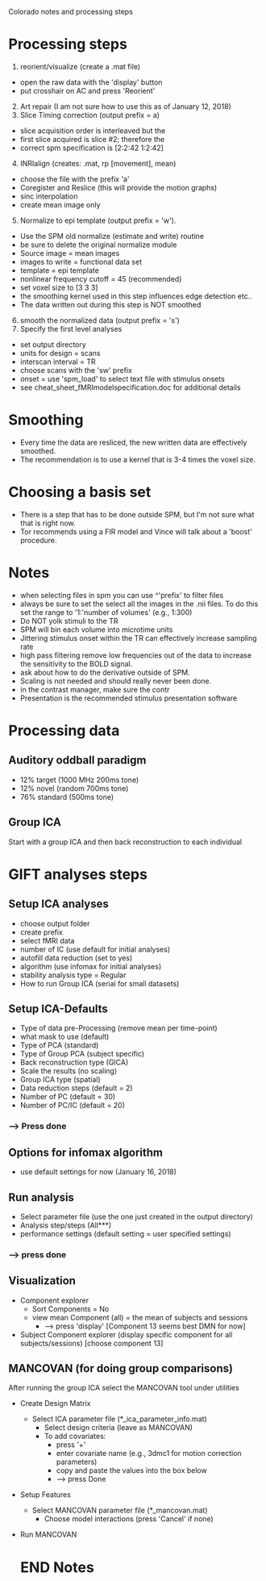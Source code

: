 Colorado notes and processing steps

# Processing steps
1. reorient/visualize (create a .mat file)
  * open the raw data with the 'display' button
  * put crosshair on AC and press 'Reorient'
2. Art repair (I am not sure how to use this as of January 12, 2018)
3. Slice Timing correction (output prefix = a)
  *   slice acquisition order is interleaved but the
  *   first slice acquired is slice #2; therefore the
  *   correct spm specification is [2:2:42 1:2:42]
4. INRIalign (creates: .mat, rp [movement], mean)
  * choose the file with the prefix 'a'
  * Coregister and Reslice (this will provide the motion graphs)
  * sinc interpolation
  * create mean image only
5. Normalize to epi template (output prefix = 'w').
  * Use the SPM old normalize (estimate and write) routine
  * be sure to delete the original normalize module
  * Source image = mean images
  * images to write = functional data set
  * template = epi template
  * nonlinear frequency cutoff = 45 (recommended)
  * set voxel size to [3 3 3]
  * the smoothing kernel used in this step influences edge detection etc..
  * The data written out during this step is NOT smoothed
6. smooth the normalized data (output prefix = 's')
7. Specify the first level analyses
  * set output directory
  * units for design = scans
  * interscan interval = TR
  * choose scans with the 'sw' prefix
  * onset = use 'spm_load' to select text file with stimulus onsets
  * see cheat_sheet_fMRImodelspecification.doc for additional details




# Smoothing
  * Every time the data are resliced, the new written data are effectively smoothed.
  * The recommendation is to use a kernel that is 3-4 times the voxel size.


# Choosing a basis set
  * There is a step that has to be done outside SPM, but I'm not sure what that is right now.
  * Tor recommends using a FIR model and Vince will talk about a 'boost' procedure.

# Notes
  * when selecting files in spm you can use ^'prefix' to filter files
  * always be sure to set the select all the images in the .nii files. To do this set the range to '1:'number of volumes' (e.g., 1:300)
  * Do NOT yolk stimuli to the TR
  * SPM will bin each volume into microtime units
  * Jittering stimulus onset within the TR can effectively increase sampling rate
  * high pass filtering remove low frequencies out of the data to increase the sensitivity to the BOLD signal.
  * ask about how to do the derivative outside of SPM.
  * Scaling is not needed and should really never been done.
  * in the contrast manager, make sure the contr
  * Presentation is the recommended stimulus presentation software



# Processing data
## Auditory oddball paradigm
  * 12% target (1000 MHz 200ms tone)
  * 12% novel (random 700ms tone)
  * 76% standard (500ms tone)

## Group ICA
Start with a group ICA and then back reconstruction to each individual

# GIFT analyses steps
##  Setup ICA analyses
* choose output folder
* create prefix
* select fMRI data
* number of IC (use default for initial analyses)
* autofill data reduction (set to yes)
* algorithm (use infomax for initial analyses)
* stability analysis type = Regular
* How to run Group ICA (serial for small datasets)

## Setup ICA-Defaults
* Type of data pre-Processing (remove mean per time-point)
* what mask to use (default)
* Type of PCA (standard)
* Type of Group PCA (subject specific)
* Back reconstruction type (GICA)
* Scale the results (no scaling)
* Group ICA type (spatial)
* Data reduction steps (default = 2)
* Number of PC (default = 30)
* Number of PC/IC (default = 20)
### --> Press done

## Options for infomax algorithm
* use default settings for now (January 16, 2018)

## Run analysis
* Select parameter file (use the one just created in the output directory)
* Analysis step/steps (All***)
* performance settings (default setting = user specified settings)
### --> press done

## Visualization
* Component explorer
  * Sort Components = No
  * view mean Component (all) = the mean of subjects and sessions
    * --> press 'display' [Component 13 seems best DMN for now]
* Subject Component explorer (display specific component for all subjects/sessions) [choose component 13]

## MANCOVAN (for doing group comparisons)
After running  the group ICA select the MANCOVAN tool under utilities
* Create Design Matrix
  * Select ICA parameter file (\*\_ica\_parameter\_info.mat)
    * Select design criteria (leave as MANCOVAN)
    * To add covariates:
      * press '+'
      * enter covariate name (e.g., 3dmc1 for motion correction parameters)
      * copy and paste the values into the box below
      * --> press Done
* Setup Features
  * Select MANCOVAN parameter file (\*\_mancovan.mat)
    * Choose model interactions (press 'Cancel' if none)
* Run MANCOVAN

  # END Notes
